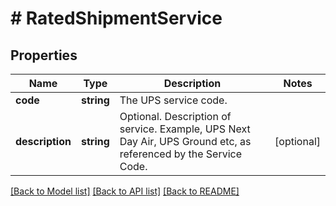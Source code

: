 # # RatedShipmentService

## Properties

Name | Type | Description | Notes
------------ | ------------- | ------------- | -------------
**code** | **string** | The UPS service code. |
**description** | **string** | Optional. Description of service. Example, UPS Next Day Air, UPS Ground etc, as referenced by the Service Code. | [optional]

[[Back to Model list]](../../README.md#models) [[Back to API list]](../../README.md#endpoints) [[Back to README]](../../README.md)
